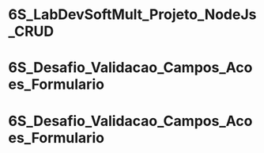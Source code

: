 # 6S_LabDevSoftMult_Projeto_NodeJs_CRUD
# 6S_Desafio_Validacao_Campos_Acoes_Formulario
# 6S_Desafio_Validacao_Campos_Acoes_Formulario
